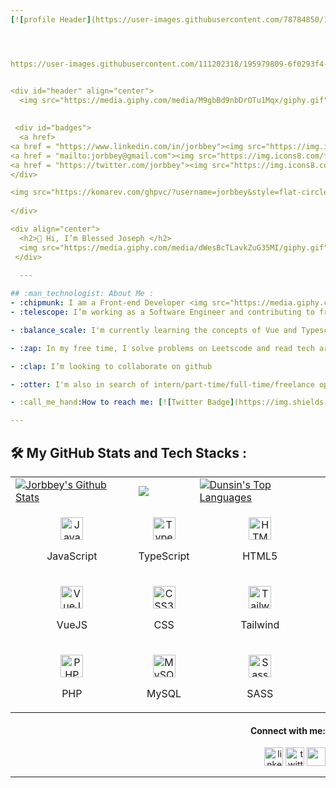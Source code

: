 ```yaml
---
[![profile Header](https://user-images.githubusercontent.com/78784850/185071059-bcedf7d4-3038-404e-ad0f-4837bb2120d0.png)](https://jorbbey.netlify.app/)




https://user-images.githubusercontent.com/111202318/195979809-6f0293f4-e9b2-4bc0-9f9a-339a39947ce4.mp4


<div id="header" align="center">
  <img src="https://media.giphy.com/media/M9gbBd9nbDrOTu1Mqx/giphy.gif" width="100"/>
  
  
 <div id="badges">
  <a href>
<a href = "https://www.linkedin.com/in/jorbbey"><img src="https://img.icons8.com/fluent/48/000000/linkedin.png"/></a>
<a href = "mailto:jorbbey@gmail.com"><img src="https://img.icons8.com/fluent/48/000000/gmail.png"/></a>
<a href = "https://twitter.com/jorbbey"><img src="https://img.icons8.com/fluent/48/000000/twitter.png"/></a>
</div>

<img src="https://komarev.com/ghpvc/?username=jorbbey&style=flat-circle&color=blue" alt=""/>
  
</div>

<div align="center">
  <h2>👋 Hi, I’m Blessed Joseph </h2>
  <img src="https://media.giphy.com/media/dWesBcTLavkZuG35MI/giphy.gif" width="600" height="400"/>
 </div>
 
  ---

## :man_technologist: About Me :
- :chipmunk: I am a Front-end Developer <img src="https://media.giphy.com/media/WUlplcMpOCEmTGBtBW/giphy.gif" width="30"> from Nigeria. 🇳🇬
- :telescope: I’m working as a Software Engineer and contributing to frontend and backend for building web applications.

- :balance_scale: I'm currently learning the concepts of Vue and Typescript 

- :zap: In my free time, I solve problems on Leetscode and read tech articles and books.

- :clap: I’m looking to collaborate on github 

- :otter: I'm also in search of intern/part-time/full-time/freelance opportunities 

- :call_me_hand:How to reach me: [![Twitter Badge](https://img.shields.io/badge/-jorbbey-blue?style=flat&logo=Twitter&logoColor=white)](https://mobile.twitter.com/Jorbbey)

---
```


## :hammer_and_wrench: My GitHub Stats and Tech Stacks :
  
  <table>
  <tr>
    <td>
      <a href="https://github.com/jorbbey"><img alt="Jorbbey's Github Stats" src="https://github-readme-stats.vercel.app/api?username=jorbbey&show_icons=true&count_private=true&theme=react&hide_border=true&bg_color=1d2a3a" /></a>
    </td>
    <td>
      <a href="http://www.github.com/jorbbey"><img src="https://github-readme-streak-stats.herokuapp.com/?user=jorbbey&stroke=ffffff&background=1d2a3a&ring=5BCDEC&fire=5BCDEC&currStreakNum=ffffff&currStreakLabel=5BCDEC&sideNums=ffffff&sideLabels=ffffff&dates=ffffff&hide_border=true" /></a>
    </td>
    <td>
      <a href="https://github.com/jorbbey"><img alt="Dunsin's Top Languages" src="https://github-readme-stats.vercel.app/api/top-langs/?username=jorbbey&langs_count=8&count_private=true&layout=compact&theme=react&hide_border=true&bg_color=1d2a3a"/></a>
    </td>
  </tr>
  <tr>
    <td>
      <p align="center">
        <a href="https://developer.mozilla.org/en-US/docs/Web/JavaScript" target="_blank" rel="noreferrer">
          <img src="https://raw.githubusercontent.com/danielcranney/readme-generator/main/public/icons/skills/javascript-colored.svg" width="36" height="36" alt="JavaScript" />
        </a>
        <p align="center">JavaScript</p>
      </p>
    </td>
    <td>           
      <p align="center">
        <a href="https://www.typescriptlang.org/" target="_blank" rel="noreferrer">
          <img src="https://raw.githubusercontent.com/danielcranney/readme-generator/main/public/icons/skills/typescript-colored.svg" width="36" height="36" alt="TypeScript" />
      </a>
        <p align="center">TypeScript</p>
      </p>
    </td>
    <td>
      <p align="center">
        <a href="https://developer.mozilla.org/en-US/docs/Glossary/HTML5" target="_blank" rel="noreferrer">
          <img src="https://raw.githubusercontent.com/danielcranney/readme-generator/main/public/icons/skills/html5-colored.svg" width="36" height="36" alt="HTML5" />
        </a>
        <p align="center">HTML5</p>
      </p>
    </td>
  </tr>
  
  <tr>
    <td>            
      <p align="center">
        <a href="https://vuejs.org/docs" target="_blank" rel="noreferrer">
          <img src="https://raw.githubusercontent.com/danielcranney/readme-generator/main/public/icons/skills/vuejs-colored.svg" width="36" height="36" alt="VueJS" />
      </a>
        <p align="center">VueJS</p>
      </p>
    </td>
    <td>
      <p align="center">
        <a href="https://www.w3.org/TR/CSS/#css" target="_blank" rel="noreferrer">
          <img src="https://raw.githubusercontent.com/danielcranney/readme-generator/main/public/icons/skills/css3-colored.svg" width="36" height="36" alt="CSS3" />
      </a>
        <p align="center">CSS</p>
      </p>
    </td>
    <td>      
      <p align="center">
        <a href="https://tailwindcss.com/" target="_blank" rel="noreferrer">
          <img src="https://raw.githubusercontent.com/danielcranney/readme-generator/main/public/icons/skills/tailwindcss-colored.svg" width="36" height="36" alt="TailwindCSS" />
        </a>
        <p align="center">Tailwind</p>
      </p>
    </td>
  </tr>

  <tr>
    <td>            
      <p align="center">
        <a href="https://nodejs.org/en/" target="_blank" rel="noreferrer">
        <img src="https://raw.githubusercontent.com/danielcranney/readme-generator/main/public/icons/skills/php-colored.svg" width="36" height="36" alt="PHP" />
      </a>
        <p align="center">PHP</p>
      </p>
    </td>
    <td>
      <p align="center">
        <a href="https://mysql.com/" target="_blank" rel="noreferrer">
          <img src="https://raw.githubusercontent.com/danielcranney/readme-generator/main/public/icons/skills/mysql-colored.svg" width="36" height="36" alt="MySQL" />
      </a>
        <p align="center">MySQL</p>
      </p>
    </td>
    <td>
      <p align="center">
        <a href="https://sass-lang.com/" target="_blank" rel="noreferrer">
          <img src="https://raw.githubusercontent.com/danielcranney/readme-generator/main/public/icons/skills/sass-colored.svg" width="36" height="36" alt="Sass" />
      </a>
        <p align="center">SASS</p>
      </p>
    </td>
  </tr>
</table>

  <div align="right">
  
#### Connect with me:
  <p align="right">
  <a href = "https://www.linkedin.com/in/jorbbey"><img src="https://img.icons8.com/fluent/48/000000/linkedin.png" width="30" height="30" alt="linkedin"/></a>
<a href = "https://twitter.com/jorbbey"><img src="https://img.icons8.com/fluent/48/000000/twitter.png" width="30" height="30" alt="twitter"/></a>
<a href = "https://www.instagram.com/dunsincodes"><img src="https://img.icons8.com/fluent/48/000000/instagram-new.png" width="30" height="30" alt=""/></a>
</p>

</div>



  
  ---
 
  
